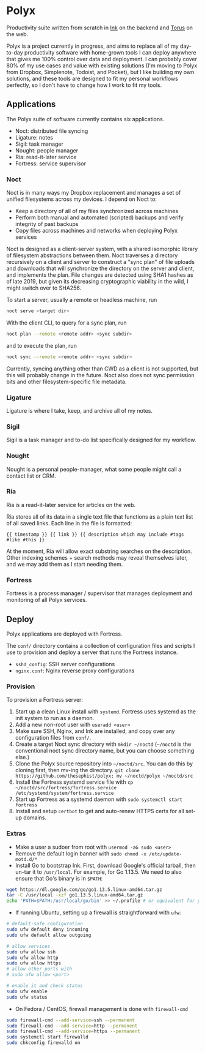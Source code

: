 # Polyx

Productivity suite written from scratch in [Ink](https://github.com/thesephist/ink) on the backend and [Torus](https://github.com/thesephist/torus) on the web.

Polyx is a project currently in progress, and aims to replace all of my day-to-day productivity software with home-grown tools I can deploy anywhere that gives me 100% control over data and deployment. I can probably cover 80% of my use cases and value with existing solutions (I'm moving to Polyx from Dropbox, Simplenote, Todoist, and Pocket), but I like building my own solutions, and these tools are designed to fit my personal workflows perfectly, so I don't have to change how I work to fit my tools.

## Applications

The Polyx suite of software currently contains six applications.

- Noct: distributed file syncing
- Ligature: notes
- Sigil: task manager
- Nought: people manager
- Ria: read-it-later service
- Fortress: service supervisor

### Noct

Noct is in many ways my Dropbox replacement and manages a set of unified filesystems across my devices. I depend on Noct to:

- Keep a directory of all of my files synchronized across machines
- Perform both manual and automated (scripted) backups and verify integrity of past backups
- Copy files across machines and networks when deploying Polyx services

Noct is designed as a client-server system, with a shared isomorphic library of filesystem abstractions between them. Noct traverses a directory recursively on a client and server to construct a "sync plan" of file uploads and downloads that will synchronize the directory on the server and client, and implements the plan. File changes are detected using SHA1 hashes as of late 2019, but given its decreasing cryptographic viability in the wild, I might switch over to SHA256.

To start a server, usually a remote or headless machine, run

```sh
noct serve <target dir>
```

With the client CLI, to query for a sync plan, run
```sh
noct plan --remote <remote addr> <sync subdir>
```
and to execute the plan, run
```sh
noct sync --remote <remote addr> <sync subdir>
```

Currently, syncing anything other than CWD as a client is not supported, but this will probably change in the future. Noct also does not sync permission bits and other filesystem-specific file metadata.

### Ligature

Ligature is where I take, keep, and archive all of my notes.

### Sigil

Sigil is a task manager and to-do list specifically designed for my workflow.

### Nought

Nought is a personal people-manager, what some people might call a contact list or CRM.

### Ria

Ria is a read-it-later service for articles on the web.

Ria stores all of its data in a single text file that functions as a plain text list of all saved links. Each line in the file is formatted:

```
{{ timestamp }} {{ link }} {{ description which may include #tags #like #this }}
```

At the moment, Ria will allow exact substring searches on the description. Other indexing schemes + search methods may reveal themselves later, and we may add them as I start needing them.

### Fortress

Fortress is a process manager / supervisor that manages deployment and monitoring of all Polyx services.

## Deploy

Polyx applications are deployed with Fortress.

The `conf/` directory contains a collection of configuration files and scripts I use to provision and deploy a server that runs the Fortress instance.

- `sshd_config`: SSH server configurations
- `nginx.conf`: Nginx reverse proxy configurations

### Provision

To provision a Fortress server:

1. Start up a clean Linux install with `systemd`. Fortress uses systemd as the init system to run as a daemon.
2. Add a new non-root user with `useradd <user>`
3. Make sure SSH, Nginx, and Ink are installed, and copy over any configuration files from `conf/`.
4. Create a target Noct sync directory with `mkdir ~/noctd` (`~/noctd` is the conventional noct sync directory name, but you can choose something else.)
5. Clone the Polyx source repository into `~/noctd/src`. You can do this by cloning first, then mv-ing the directory. `git clone https://github.com/thesephist/polyx; mv ~/noctd/polyx ~/noctd/src`
6. Install the Fortress systemd service file with `cp ~/noctd/src/fortress/fortress.service /etc/systemd/system/fortress.service`
7. Start up Fortress as a systemd daemon with `sudo systemctl start fortress`
8. Install and setup `certbot` to get and auto-renew HTTPS certs for all set-up domains.

### Extras

- Make a user a sudoer from root with `usermod -aG sudo <user>`
- Remove the default login banner with `sudo chmod -x /etc/update-motd.d/*`
- Install Go to bootstrap Ink. First, download Google's official tarball, then un-tar it to `/usr/local`. For example, for Go 1.13.5. We need to also ensure that Go's binary is in `$PATH`:
```sh
wget https://dl.google.com/go/go1.13.5.linux-amd64.tar.gz
tar -C /usr/local -xzf go1.13.5.linux-amd64.tar.gz
echo 'PATH=$PATH:/usr/local/go/bin' >> ~/.profile # or equivalent for your shell
```
- If running Ubuntu, setting up a firewall is straightforward with `ufw`:
```sh
# default-safe configuration
sudo ufw default deny incoming
sudo ufw default allow outgoing

# allow services
sudo ufw allow ssh
sudo ufw allow http
sudo ufw allow https
# allow other ports with
# sudo ufw allow <port>

# enable it and check status
sudo ufw enable
sudo ufw status
```
- On Fedora / CentOS, firewall management is done with `firewall-cmd`
```sh
sudo firewall-cmd --add-service=ssh --permanent
sudo firewall-cmd --add-service=http --permanent
sudo firewall-cmd --add-service=https --permanent
sudo systemctl start firewalld
sudo chkconfig firewalld on
```
